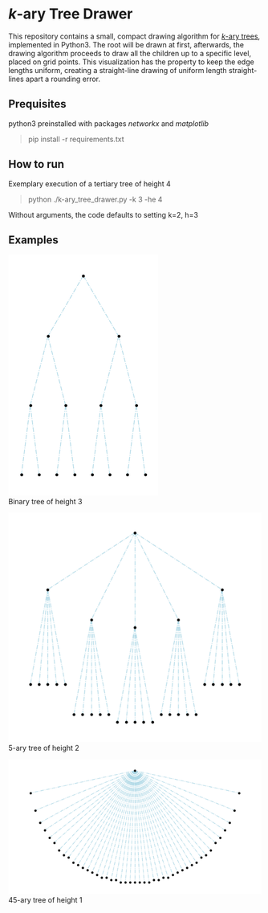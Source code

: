 # _k_-ary Tree Drawer

This repository contains a small, compact drawing algorithm for [_k_-ary trees](https://handwiki.org/wiki/K-ary_tree), implemented in Python3.
The root will be drawn at first, afterwards, the drawing algorithm proceeds to draw all the children up to a specific level, placed on grid points. 
This visualization has the property to keep the edge lengths uniform, creating a straight-line drawing of uniform length straight-lines apart a rounding error.

## Prequisites

python3 preinstalled with packages _networkx_ and _matplotlib_

> pip install -r requirements.txt 

## How to run

Exemplary execution of a tertiary tree of height 4

> python ./k-ary_tree_drawer.py -k 3 -he 4

Without arguments, the code defaults to setting k=2, h=3

## Examples

![Binary tree of height 3](https://github.com/CobbieCobbie/k-ary_tree_drawer/blob/main/graphics/k-2_h-3.png?raw=true "Binary tree of height 3")  
Binary tree of height 3

![5-ary tree of height 2](https://github.com/CobbieCobbie/k-ary_tree_drawer/blob/main/graphics/k-5_h-2.png?raw=true "5-ary tree of height 2")  
5-ary tree of height 2

![45-ary tree of height 1](https://github.com/CobbieCobbie/k-ary_tree_drawer/blob/main/graphics/k-45_h-1.png?raw=true "45-ary tree of height 1")  
45-ary tree of height 1
